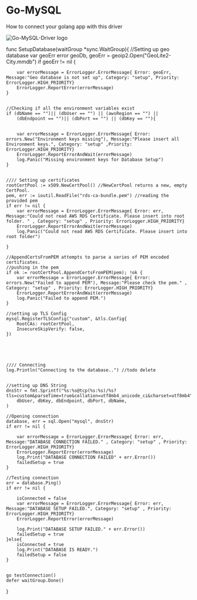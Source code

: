 # Go-MySQL

How to connect your golang app with this driver

![Go-MySQL-Driver logo](https://raw.github.com/wiki/go-sql-driver/mysql/gomysql_m.png "Golang Gopher holding the MySQL Dolphin")

func SetupDatabase(waitGroup *sync.WaitGroup){
	//Setting up geo database
	var geoErr error
	geoDb, geoErr = geoip2.Open("GeoLite2-City.mmdb")
	if geoErr != nil {

		var errorMessage = ErrorLogger.ErrorMessage{ Error: geoErr, Message:"Geo database is not set up", Category: "setup", Priority: ErrorLogger.HIGH_PRIORITY}
		ErrorLogger.ReportError(errorMessage)
	}


	//Checking if all the environment variables exist
	if (dbName == "")|| (dbUser == "") || (awsRegion == "") ||
		(dbEndpoint == "")|| (dbPort == "") || (dbKey == ""){


		var errorMessage = ErrorLogger.ErrorMessage{ Error: errors.New("Environment keys missing"), Message:"Please insert all Environment keys.", Category: "setup" ,Priority: ErrorLogger.HIGH_PRIORITY}
		ErrorLogger.ReportErrorAndWait(errorMessage)
		log.Panic("Missing environment keys for Database Setup")
	}


	//// Setting up certificates
	rootCertPool := x509.NewCertPool() //NewCertPool returns a new, empty CertPool.
	pem, err := ioutil.ReadFile("rds-ca-bundle.pem") //reading the provided pem
	if err != nil {
		var errorMessage = ErrorLogger.ErrorMessage{ Error: err, Message:"Could not read AWS RDS Certificate. Please insert into root folder. " , Category: "setup" , Priority: ErrorLogger.HIGH_PRIORITY}
		ErrorLogger.ReportErrorAndWait(errorMessage)
		log.Panic("Could not read AWS RDS Certificate. Please insert into root folder")

	}

	//AppendCertsFromPEM attempts to parse a series of PEM encoded certificates.
	//pushing in the pem
	if ok := rootCertPool.AppendCertsFromPEM(pem); !ok {
		var errorMessage = ErrorLogger.ErrorMessage{ Error: errors.New("Failed to append PEM"), Message:"Please check the pem." , Category: "setup" , Priority: ErrorLogger.HIGH_PRIORITY}
		ErrorLogger.ReportErrorAndWait(errorMessage)
		log.Panic("Failed to append PEM.")
	}

	//setting up TLS Config
	mysql.RegisterTLSConfig("custom", &tls.Config{
		RootCAs: rootCertPool,
		InsecureSkipVerify: false,
	})





	//// Connecting
	log.Println("Connecting to the database..") //todo delete


	//setting up DNS String
	dnsStr = fmt.Sprintf("%s:%s@tcp(%s:%s)/%s?tls=custom&parseTime=true&collation=utf8mb4_unicode_ci&charset=utf8mb4",
		dbUser, dbKey, dbEndpoint, dbPort, dbName,
	)

	//Opening connection
	database, err = sql.Open("mysql", dnsStr)
	if err != nil {

		var errorMessage = ErrorLogger.ErrorMessage{ Error: err, Message:"DATABASE CONNECTION FAILED." , Category: "setup" , Priority: ErrorLogger.HIGH_PRIORITY}
		ErrorLogger.ReportError(errorMessage)
		log.Print("DATABASE CONNECTION FAILED" + err.Error())
		failedSetup = true
	}

	//Testing connection
	err = database.Ping()
	if err != nil {

		isConnected = false
		var errorMessage = ErrorLogger.ErrorMessage{ Error: err, Message:"DATABASE SETUP FAILED.", Category: "setup" , Priority: ErrorLogger.HIGH_PRIORITY}
		ErrorLogger.ReportError(errorMessage)

		log.Print("DATABASE SETUP FAILED." + err.Error())
		failedSetup = true
	}else{
		isConnected = true
		log.Print("DATABASE IS READY.")
		failedSetup = false
	}


	go testConnection()
	defer waitGroup.Done()
}
